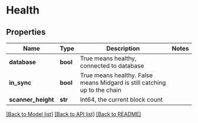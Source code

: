 # Health

## Properties
Name | Type | Description | Notes
------------ | ------------- | ------------- | -------------
**database** | **bool** | True means healthy, connected to database | 
**in_sync** | **bool** | True means healthy. False means Midgard is still catching up to the chain | 
**scanner_height** | **str** | Int64, the current block count | 

[[Back to Model list]](../README.md#documentation-for-models) [[Back to API list]](../README.md#documentation-for-api-endpoints) [[Back to README]](../README.md)

